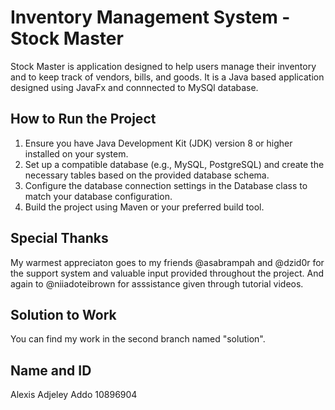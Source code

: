 # Inventory Management System - Stock Master
Stock Master is application designed to help users manage their inventory and to keep track of  vendors, bills, and goods.
It is a Java based application designed using JavaFx and connnected to MySQl database.

## How to Run the Project
1. Ensure you have Java Development Kit (JDK) version 8 or higher installed on your system.
2. Set up a compatible database (e.g., MySQL, PostgreSQL) and create the necessary tables based on the provided database schema.
3. Configure the database connection settings in the Database class to match your database configuration.
4. Build the project using Maven or your preferred build tool.

## Special Thanks
My warmest appreciaton goes to my friends @asabrampah and @dzid0r for the support system and valuable input provided throughout the project.
And again to @niiadoteibrown for asssistance given through tutorial videos.

## Solution to Work
You can find my work in the second branch named "solution".

## Name and ID
Alexis Adjeley Addo
10896904

